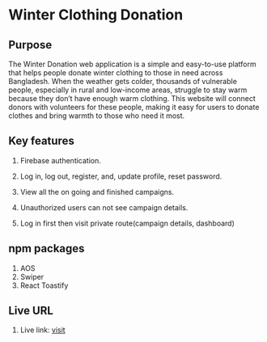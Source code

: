 # Winter Clothing Donation

## Purpose

The Winter Donation web application is a simple and easy-to-use platform that helps people donate winter clothing to those in need across Bangladesh.
When the weather gets colder, thousands of vulnerable people, especially in rural and low-income areas, struggle to stay warm because they don’t have enough warm clothing.
This website will connect donors with volunteers for these people, making it easy for users to donate clothes and bring warmth to those who need it most.

## Key features

1. Firebase authentication.
   
2. Log in, log out, register, and, update profile, reset password.

3. View all the on going and finished campaigns.

4. Unauthorized users can not see campaign details.

5. Log in first then visit private route(campaign details, dashboard)

## npm packages

1. AOS
2. Swiper
3. React Toastify

## Live URL

1. Live link: [visit](https://sakib-333-ph-b10-a9.netlify.app/)
